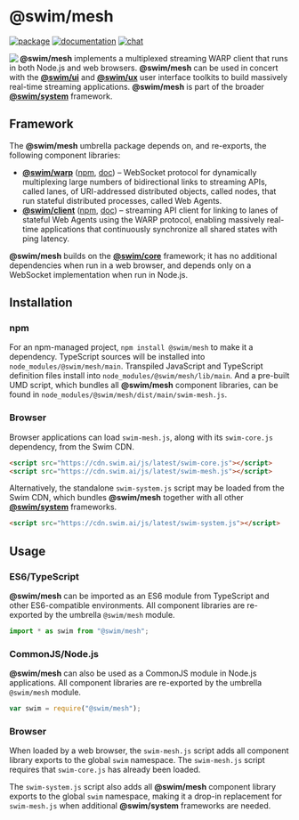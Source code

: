# @swim/mesh

[![package](https://img.shields.io/npm/v/@swim/mesh.svg)](https://www.npmjs.com/package/@swim/mesh)
[![documentation](https://img.shields.io/badge/doc-TypeDoc-blue.svg)](http://docs.swim.ai/js/latest/modules/_swim_mesh.html)
[![chat](https://img.shields.io/badge/chat-Gitter-green.svg)](https://gitter.im/swimos/community)

<a href="https://developer.swim.ai"><img src="https://cdn.swim.ai/images/marlin-blue.svg" align="left"></a>

**@swim/mesh** implements a multiplexed streaming WARP client that runs in both
Node.js and web browsers. **@swim/mesh** can be used in concert with the
[**@swim/ui**](https://github.com/swimos/swim/tree/master/swim-system-js/swim-ui-js/@swim/ui)
and [**@swim/ux**](https://github.com/swimos/swim/tree/master/swim-system-js/swim-ux-js/@swim/ux)
user interface toolkits to build massively real-time streaming applications.
**@swim/mesh** is part of the broader
[**@swim/system**](https://github.com/swimos/swim/tree/master/swim-system-js/@swim/system) framework.

## Framework

The **@swim/mesh** umbrella package depends on, and re-exports, the following
component libraries:

- [**@swim/warp**](https://github.com/swimos/swim/tree/master/swim-system-js/swim-mesh-js/@swim/warp)
  ([npm](https://www.npmjs.com/package/@swim/warp),
  [doc](http://docs.swim.ai/js/latest/modules/_swim_warp.html)) –
  WebSocket protocol for dynamically multiplexing large numbers of bidirectional
  links to streaming APIs, called lanes, of URI-addressed distributed objects,
  called nodes, that run stateful distributed processes, called Web Agents.
- [**@swim/client**](https://github.com/swimos/swim/tree/master/swim-system-js/swim-mesh-js/@swim/client)
  ([npm](https://www.npmjs.com/package/@swim/client),
  [doc](http://docs.swim.ai/js/latest/modules/_swim_client.html)) –
  streaming API client for linking to lanes of stateful Web Agents using the
  WARP protocol, enabling massively real-time applications that continuously
  synchronize all shared states with ping latency.

**@swim/mesh** builds on the [**@swim/core**](https://github.com/swimos/swim/tree/master/swim-system-js/swim-core-js/@swim/core)
framework; it has no additional dependencies when run in a web browser,
and depends only on a WebSocket implementation when run in Node.js.

## Installation

### npm

For an npm-managed project, `npm install @swim/mesh` to make it a dependency.
TypeScript sources will be installed into `node_modules/@swim/mesh/main`.
Transpiled JavaScript and TypeScript definition files install into
`node_modules/@swim/mesh/lib/main`.  And a pre-built UMD script, which
bundles all **@swim/mesh** component libraries, can be found in
`node_modules/@swim/mesh/dist/main/swim-mesh.js`.

### Browser

Browser applications can load `swim-mesh.js`, along with its `swim-core.js`
dependency, from the Swim CDN.

```html
<script src="https://cdn.swim.ai/js/latest/swim-core.js"></script>
<script src="https://cdn.swim.ai/js/latest/swim-mesh.js"></script>
```

Alternatively, the standalone `swim-system.js` script may be loaded
from the Swim CDN, which bundles **@swim/mesh** together with all other
[**@swim/system**](https://github.com/swimos/swim/tree/master/swim-system-js/@swim/system)
frameworks.

```html
<script src="https://cdn.swim.ai/js/latest/swim-system.js"></script>
```

## Usage

### ES6/TypeScript

**@swim/mesh** can be imported as an ES6 module from TypeScript and other
ES6-compatible environments.  All component libraries are re-exported by
the umbrella `@swim/mesh` module.

```typescript
import * as swim from "@swim/mesh";
```

### CommonJS/Node.js

**@swim/mesh** can also be used as a CommonJS module in Node.js applications.
All component libraries are re-exported by the umbrella `@swim/mesh` module.

```javascript
var swim = require("@swim/mesh");
```

### Browser

When loaded by a web browser, the `swim-mesh.js` script adds all component
library exports to the global `swim` namespace.  The `swim-mesh.js` script
requires that `swim-core.js` has already been loaded.

The `swim-system.js` script also adds all **@swim/mesh** component library
exports to the global `swim` namespace, making it a drop-in replacement
for `swim-mesh.js` when additional **@swim/system** frameworks are needed.
